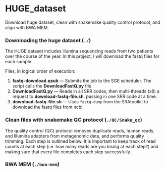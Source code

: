 # HUGE_dataset
Download huge dataset, clean with snakemake quality control protocol, and align with BWA MEM. 

### Downloading the huge dataset (`./`)
The HUGE dataset includes illumina sequencing reads from two patients over the course of the year. In this project, I will download the fastq files for each sample.

Files, in logical order of execution:
1. **fastq-download.qsub** &mdash; Submits the job to the SGE scheduler. The script calls the **DownloadFastQ.py** file.
2. **DownloadFastQ.py** &mdash; Reads in all SRR codes, then multi-threads (x8) a request to **download-fastq-file.sh**, passing in one SRR code at a time.
3. **download-fastq-file.sh** &mdash; Uses `fastq-dump` from the SRAtoolkit to download the fastq files from ncbi.

### Clean files with snakemake QC protocol (`./QC/Snake_qc`)
The quality control (QC) protocol removes duplicate reads, human reads, and Illumina adapters from metagenomic data, and performs quality trimming. Each step is outlined below. It is important to keep track of read counts at each step (i.e. how many reads are you losing at each step?) and making sure that every file completes each step successfully.

### BWA MEM (`./bwa-mem`)

